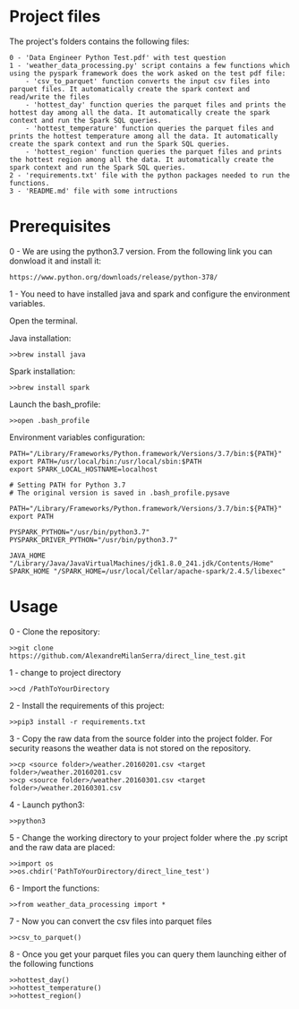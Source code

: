 # Project files

 The project's folders contains the following files:
 
    0 - 'Data Engineer Python Test.pdf' with test question
    1 - 'weather_data_processing.py' script contains a few functions which using the pyspark framework does the work asked on the test pdf file:
        - 'csv_to_parquet' function converts the input csv files into parquet files. It automatically create the spark context and read/write the files
        - 'hottest_day' function queries the parquet files and prints the hottest day among all the data. It automatically create the spark context and run the Spark SQL queries.
        - 'hottest_temperature' function queries the parquet files and prints the hottest temperature among all the data. It automatically create the spark context and run the Spark SQL queries.
        - 'hottest_region' function queries the parquet files and prints the hottest region among all the data. It automatically create the spark context and run the Spark SQL queries.
    2 - 'requirements.txt' file with the python packages needed to run the functions.
    3 - 'README.md' file with some intructions

# Prerequisites 

0 - We are using the python3.7 version. From the following link you can donwload it and install it:

    https://www.python.org/downloads/release/python-378/
       

1 - You need to have 
installed java and spark and configure the environment variables. 

Open the terminal.


Java installation:

    >>brew install java

Spark installation:

    >>brew install spark


Launch the bash_profile:

    >>open .bash_profile

Environment variables configuration:

    PATH="/Library/Frameworks/Python.framework/Versions/3.7/bin:${PATH}"
    export PATH=/usr/local/bin:/usr/local/sbin:$PATH
    export SPARK_LOCAL_HOSTNAME=localhost

    # Setting PATH for Python 3.7
    # The original version is saved in .bash_profile.pysave

    PATH="/Library/Frameworks/Python.framework/Versions/3.7/bin:${PATH}"
    export PATH

    PYSPARK_PYTHON="/usr/bin/python3.7"
    PYSPARK_DRIVER_PYTHON="/usr/bin/python3.7"

    JAVA_HOME "/Library/Java/JavaVirtualMachines/jdk1.8.0_241.jdk/Contents/Home"
    SPARK_HOME "/SPARK_HOME=/usr/local/Cellar/apache-spark/2.4.5/libexec"

# Usage
0 - Clone the repository:

    >>git clone https://github.com/AlexandreMilanSerra/direct_line_test.git
    
1 - change to project directory 

    >>cd /PathToYourDirectory

2 - Install the requirements of this project:

    >>pip3 install -r requirements.txt
   
3 - Copy the raw data from the source folder into the project folder. For security reasons the weather data is not stored on the repository.
    
    >>cp <source folder>/weather.20160201.csv <target folder>/weather.20160201.csv
    >>cp <source folder>/weather.20160301.csv <target folder>/weather.20160301.csv

4 - Launch python3:

    >>python3

5 - Change the working directory to your project folder where the .py script and the raw data are placed:

    >>import os
    >>os.chdir('PathToYourDirectory/direct_line_test')
 
6 - Import the functions:
    
    >>from weather_data_processing import *
 
7 - Now you can convert the csv files into parquet files

    >>csv_to_parquet()
   
8 - Once you get your parquet files you can query them launching either of the following functions

    >>hottest_day()
    >>hottest_temperature()
    >>hottest_region()
